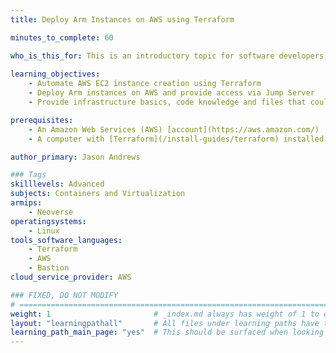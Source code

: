 ```yaml
---
title: Deploy Arm Instances on AWS using Terraform

minutes_to_complete: 60   

who_is_this_for: This is an introductory topic for software developers who are new to deploying Arm instances on AWS using Terraform.
 
learning_objectives: 
    - Automate AWS EC2 instance creation using Terraform
    - Deploy Arm instances on AWS and provide access via Jump Server
    - Provide infrastructure basics, code knowledge and files that could help with future learning paths

prerequisites:
    - An Amazon Web Services (AWS) [account](https://aws.amazon.com/)
    - A computer with [Terraform](/install-guides/terraform) installed

author_primary: Jason Andrews

### Tags
skilllevels: Advanced
subjects: Containers and Virtualization
armips:
    - Neoverse
operatingsystems:
    - Linux
tools_software_languages:
    - Terraform
    - AWS
    - Bastion
cloud_service_provider: AWS

### FIXED, DO NOT MODIFY
# ================================================================================
weight: 1                       # _index.md always has weight of 1 to order correctly
layout: "learningpathall"       # All files under learning paths have this same wrapper
learning_path_main_page: "yes"  # This should be surfaced when looking for related content. Only set for _index.md of learning path content.
---
```

